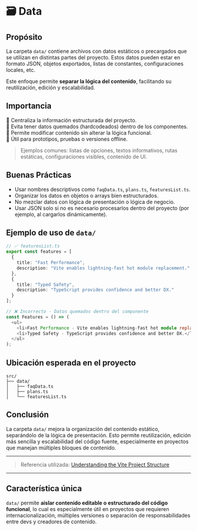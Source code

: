 # 🗃️ Data

## Propósito

La carpeta `data/` contiene archivos con datos estáticos o precargados que se utilizan en distintas partes del proyecto. Estos datos pueden estar en formato JSON, objetos exportados, listas de constantes, configuraciones locales, etc.

Este enfoque permite **separar la lógica del contenido**, facilitando su reutilización, edición y escalabilidad.

## Importancia

🔹 Centraliza la información estructurada del proyecto.  
🔹 Evita tener datos quemados (hardcodeados) dentro de los componentes.  
🔹 Permite modificar contenido sin alterar la lógica funcional.  
🔹 Útil para prototipos, pruebas o versiones offline.

> Ejemplos comunes: listas de opciones, textos informativos, rutas estáticas, configuraciones visibles, contenido de UI.

## Buenas Prácticas

- Usar nombres descriptivos como `faqData.ts`, `plans.ts`, `featuresList.ts`.  
- Organizar los datos en objetos o arrays bien estructurados.  
- No mezclar datos con lógica de presentación o lógica de negocio.  
- Usar JSON solo si no es necesario procesarlos dentro del proyecto (por ejemplo, al cargarlos dinámicamente).

## Ejemplo de uso de `data/`

```ts
// ✅ featuresList.ts
export const features = [
  {
    title: "Fast Performance",
    description: "Vite enables lightning-fast hot module replacement."
  },
  {
    title: "Typed Safety",
    description: "TypeScript provides confidence and better DX."
  }
];
```

```ts
// ❌ Incorrecto - Datos quemados dentro del componente
const Features = () => (
  <ul>
    <li>Fast Performance - Vite enables lightning-fast hot module replacement.</li>
    <li>Typed Safety - TypeScript provides confidence and better DX.</li>
  </ul>
);
```

## Ubicación esperada en el proyecto

```
src/
├── data/
│   ├── faqData.ts
│   ├── plans.ts
│   └── featuresList.ts
```

## Conclusión

La carpeta `data/` mejora la organización del contenido estático, separándolo de la lógica de presentación. Esto permite reutilización, edición más sencilla y escalabilidad del código fuente, especialmente en proyectos que manejan múltiples bloques de contenido.

---

> Referencia utilizada: [Understanding the Vite Project Structure](https://dev.to/theprinceofprogramming/understanding-the-vite-project-structure-28jp)

---

## Característica única

`data/` permite **aislar contenido editable o estructurado del código funcional**, lo cual es especialmente útil en proyectos que requieren internacionalización, múltiples versiones o separación de responsabilidades entre devs y creadores de contenido. 